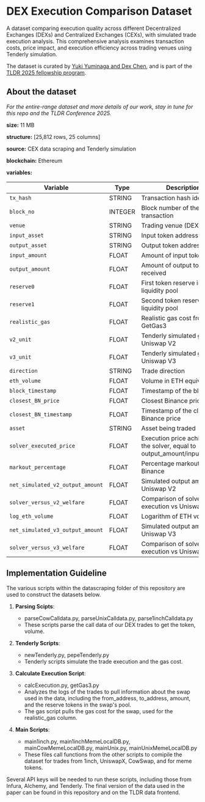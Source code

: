 # DEX Execution Comparison Dataset

A dataset comparing execution quality across different Decentralized Exchanges (DEXs) and Centralized Exchanges (CEXs), with simulated trade execution analysis. This comprehensive analysis examines transaction costs, price impact, and execution efficiency across trading venues using Tenderly simulation.

The dataset is curated by [Yuki Yuminaga and Dex Chen](https://github.com/username-placeholder), and is part of the [TLDR 2025 fellowship program](https://www.thelatestindefi.org/fellowships).

## About the dataset
*For the entire-range dataset and more details of our work, stay in tune for this repo and the TLDR Conference 2025.*

**size:** 11 MB

**structure:** [25,812 rows, 25 columns]

**source:** CEX data scraping and Tenderly simulation

**blockchain:** Ethereum

**variables:**

| Variable | Type | Description |
| ----------------------- | -------- | ------------------------------------------------------------ |
| `tx_hash` | STRING | Transaction hash identifier |
| `block_no` | INTEGER | Block number of the transaction |
| `venue` | STRING | Trading venue (DEX name) |
| `input_asset` | STRING | Input token address |
| `output_asset` | STRING | Output token address |
| `input_amount` | FLOAT | Amount of input token |
| `output_amount` | FLOAT | Amount of output token received |
| `reserve0` | FLOAT | First token reserve in the liquidity pool |
| `reserve1` | FLOAT | Second token reserve in the liquidity pool |
| `realistic_gas` | FLOAT | Realistic gas cost from GetGas3 |
| `v2_unit` | FLOAT | Tenderly simulated gas for Uniswap V2 |
| `v3_unit` | FLOAT | Tenderly simulated gas for Uniswap V3 |
| `direction` | STRING | Trade direction |
| `eth_volume` | FLOAT | Volume in ETH equivalent |
| `block_timestamp` | FLOAT | Timestamp of the block |
| `closest_BN_price` | FLOAT | Closest Binance price |
| `closest_BN_timestamp` | FLOAT | Timestamp of the closest Binance price |
| `asset` | STRING | Asset being traded |
| `solver_executed_price` | FLOAT | Execution price achieved by the solver, equal to output_amount/input_amount |
| `markout_percentage` | FLOAT | Percentage markout against Binance |
| `net_simulated_v2_output_amount` | FLOAT | Simulated output amount on Uniswap V2 |
| `solver_versus_v2_welfare` | FLOAT | Comparison of solver execution vs Uniswap V2 |
| `log_eth_volume` | FLOAT | Logarithm of ETH volume |
| `net_simulated_v3_output_amount` | FLOAT | Simulated output amount on Uniswap V3 |
| `solver_versus_v3_welfare` | FLOAT | Comparison of solver execution vs Uniswap V3 |

## Implementation Guideline

The various scripts within the datascraping folder of this repository are used to construct the datasets below.

1. **Parsing Scipts**:

   - parseCowCalldata.py, parseUnixCalldata.py, parse1inchCalldata.py
   - These scripts parse the call data of our DEX trades to get the token, volume.

2. **Tenderly Scripts**:

   - newTenderly.py, pepeTenderly.py
   - Tenderly scripts simulate the trade execution and the gas cost.

3. **Calculate Execution Script**:

   - calcExecution.py, getGas3.py
   - Analyzes the logs of the trades to pull information about the swap used in the data, including the from_address, to_address, amount, and the reserve tokens in the swap's pool.
   - The gas script pulls the gas cost for the swap, used for the realistic_gas column.

4. **Main Scripts**:
   - main1inch.py, main1inchMemeLocalDB.py, mainCowMemeLocalDB.py, mainUnix.py, mainUnixMemeLocalDB.py
   - These files call functions from the other scripts to comipile the dataset for trades from 1inch, UniswapX, CowSwap, and for meme tokens. 


Several API keys will be needed to run these scripts, including those from Infura, Alchemy, and Tenderly. The final version of the data used in the paper can be found in this repository and on the TLDR data frontend.
